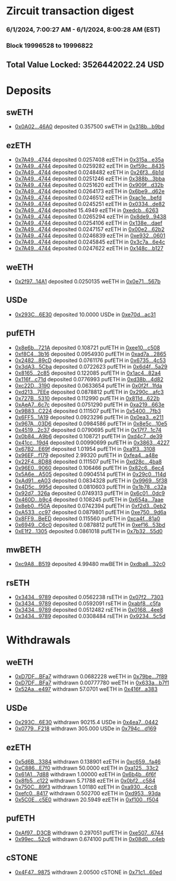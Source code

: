 # Zircuit transaction digest
### 6/1/2024, 7:00:27 AM - 6/1/2024, 8:00:28 AM (EST)
### Block 19996528 to 19996822

## Total Value Locked: 3526442022.24 USD

# Deposits
## swETH
- [0x0A02...46A0](https://etherscan.io/address/0x0A02a01b02Ce6D726DEDEE2646c36AB4ed9a46A0) deposited 0.357500 swETH in [0x318b...b9bd](https://etherscan.io/tx/0x0A02a01b02Ce6D726DEDEE2646c36AB4ed9a46A0)
## ezETH
- [0x7A49...4744](https://etherscan.io/address/0x7A493Be5c2ce014cD049Bf178a1ac0Db1B434744) deposited 0.0257408 ezETH in [0x315a...e35a](https://etherscan.io/tx/0x7A493Be5c2ce014cD049Bf178a1ac0Db1B434744)
- [0x7A49...4744](https://etherscan.io/address/0x7A493Be5c2ce014cD049Bf178a1ac0Db1B434744) deposited 0.0259282 ezETH in [0xf59c...8435](https://etherscan.io/tx/0x7A493Be5c2ce014cD049Bf178a1ac0Db1B434744)
- [0x7A49...4744](https://etherscan.io/address/0x7A493Be5c2ce014cD049Bf178a1ac0Db1B434744) deposited 0.0248482 ezETH in [0x26f3...6b1d](https://etherscan.io/tx/0x7A493Be5c2ce014cD049Bf178a1ac0Db1B434744)
- [0x7A49...4744](https://etherscan.io/address/0x7A493Be5c2ce014cD049Bf178a1ac0Db1B434744) deposited 0.0251246 ezETH in [0x388b...3bba](https://etherscan.io/tx/0x7A493Be5c2ce014cD049Bf178a1ac0Db1B434744)
- [0x7A49...4744](https://etherscan.io/address/0x7A493Be5c2ce014cD049Bf178a1ac0Db1B434744) deposited 0.0251620 ezETH in [0x909f...d32b](https://etherscan.io/tx/0x7A493Be5c2ce014cD049Bf178a1ac0Db1B434744)
- [0x7A49...4744](https://etherscan.io/address/0x7A493Be5c2ce014cD049Bf178a1ac0Db1B434744) deposited 0.0264173 ezETH in [0x6be9...d62e](https://etherscan.io/tx/0x7A493Be5c2ce014cD049Bf178a1ac0Db1B434744)
- [0x7A49...4744](https://etherscan.io/address/0x7A493Be5c2ce014cD049Bf178a1ac0Db1B434744) deposited 0.0246512 ezETH in [0xac1e...befd](https://etherscan.io/tx/0x7A493Be5c2ce014cD049Bf178a1ac0Db1B434744)
- [0x7A49...4744](https://etherscan.io/address/0x7A493Be5c2ce014cD049Bf178a1ac0Db1B434744) deposited 0.0245251 ezETH in [0x0334...de82](https://etherscan.io/tx/0x7A493Be5c2ce014cD049Bf178a1ac0Db1B434744)
- [0x7A49...4744](https://etherscan.io/address/0x7A493Be5c2ce014cD049Bf178a1ac0Db1B434744) deposited 15.4949 ezETH in [0xedcb...6263](https://etherscan.io/tx/0x7A493Be5c2ce014cD049Bf178a1ac0Db1B434744)
- [0x7A49...4744](https://etherscan.io/address/0x7A493Be5c2ce014cD049Bf178a1ac0Db1B434744) deposited 0.0265294 ezETH in [0x8de9...9438](https://etherscan.io/tx/0x7A493Be5c2ce014cD049Bf178a1ac0Db1B434744)
- [0x7A49...4744](https://etherscan.io/address/0x7A493Be5c2ce014cD049Bf178a1ac0Db1B434744) deposited 0.0254106 ezETH in [0x138e...daef](https://etherscan.io/tx/0x7A493Be5c2ce014cD049Bf178a1ac0Db1B434744)
- [0x7A49...4744](https://etherscan.io/address/0x7A493Be5c2ce014cD049Bf178a1ac0Db1B434744) deposited 0.0247157 ezETH in [0x00e2...62b2](https://etherscan.io/tx/0x7A493Be5c2ce014cD049Bf178a1ac0Db1B434744)
- [0x7A49...4744](https://etherscan.io/address/0x7A493Be5c2ce014cD049Bf178a1ac0Db1B434744) deposited 0.0246839 ezETH in [0xe932...0601](https://etherscan.io/tx/0x7A493Be5c2ce014cD049Bf178a1ac0Db1B434744)
- [0x7A49...4744](https://etherscan.io/address/0x7A493Be5c2ce014cD049Bf178a1ac0Db1B434744) deposited 0.0245845 ezETH in [0x3c7a...6e4c](https://etherscan.io/tx/0x7A493Be5c2ce014cD049Bf178a1ac0Db1B434744)
- [0x7A49...4744](https://etherscan.io/address/0x7A493Be5c2ce014cD049Bf178a1ac0Db1B434744) deposited 0.0247622 ezETH in [0x148c...b127](https://etherscan.io/tx/0x7A493Be5c2ce014cD049Bf178a1ac0Db1B434744)
## weETH
- [0x2f97...14A1](https://etherscan.io/address/0x2f97Ab5471F4d621ba93B919f487F8E81E2F14A1) deposited 0.0250135 weETH in [0x0e71...567b](https://etherscan.io/tx/0x2f97Ab5471F4d621ba93B919f487F8E81E2F14A1)
## USDe
- [0x293C...6E30](https://etherscan.io/address/0x293C6937D8D82e05B01335F7B33FBA0c8e256E30) deposited 10.0000 USDe in [0xe70d...ac31](https://etherscan.io/tx/0x293C6937D8D82e05B01335F7B33FBA0c8e256E30)
## pufETH
- [0x8e6b...721A](https://etherscan.io/address/0x8e6bc4D7851d8C3A56A3a38B99C63ff6417d721A) deposited 0.108721 pufETH in [0xee10...c508](https://etherscan.io/tx/0x8e6bc4D7851d8C3A56A3a38B99C63ff6417d721A)
- [0xf8C4...3b16](https://etherscan.io/address/0xf8C48dFC6293697b0AE6076b709c16F96EB43b16) deposited 0.0954930 pufETH in [0xad7a...2865](https://etherscan.io/tx/0xf8C48dFC6293697b0AE6076b709c16F96EB43b16)
- [0x2482...89cD](https://etherscan.io/address/0x2482774a7A41085416eF6D7f053De7Ba22b889cD) deposited 0.0761176 pufETH in [0x6735...4c53](https://etherscan.io/tx/0x2482774a7A41085416eF6D7f053De7Ba22b889cD)
- [0x3dA3...5Cba](https://etherscan.io/address/0x3dA3204277D49395Ac76a23fa45F75dF40355Cba) deposited 0.0722623 pufETH in [0x6d4f...5a29](https://etherscan.io/tx/0x3dA3204277D49395Ac76a23fa45F75dF40355Cba)
- [0x8165...2c85](https://etherscan.io/address/0x8165805a3961D479103F603a1f6e777934002c85) deposited 0.122085 pufETH in [0x1ac4...82a4](https://etherscan.io/tx/0x8165805a3961D479103F603a1f6e777934002c85)
- [0x116f...c71d](https://etherscan.io/address/0x116fa6C1f6dD5577d6928E6eb861Ba102fCBc71d) deposited 0.0776993 pufETH in [0xd38b...4d82](https://etherscan.io/tx/0x116fa6C1f6dD5577d6928E6eb861Ba102fCBc71d)
- [0xc22D...3190](https://etherscan.io/address/0xc22D5406A51666f42685A925b82331256c023190) deposited 0.0633654 pufETH in [0x0f2f...1fda](https://etherscan.io/tx/0xc22D5406A51666f42685A925b82331256c023190)
- [0xd213...7EEe](https://etherscan.io/address/0xd21376D1c6bd114390A32146430679c3664e7EEe) deposited 0.0878812 pufETH in [0x290c...afc3](https://etherscan.io/tx/0xd21376D1c6bd114390A32146430679c3664e7EEe)
- [0x727B...5310](https://etherscan.io/address/0x727B7B35951f5E67a6B7a4c2bDB6930d83c15310) deposited 0.112990 pufETH in [0x811d...622b](https://etherscan.io/tx/0x727B7B35951f5E67a6B7a4c2bDB6930d83c15310)
- [0xAeA7...6c7c](https://etherscan.io/address/0xAeA7E4aBa55D2a5C9F1C41d2D4E3c47768C76c7c) deposited 0.0751290 pufETH in [0xa219...663e](https://etherscan.io/tx/0xAeA7E4aBa55D2a5C9F1C41d2D4E3c47768C76c7c)
- [0x9B83...C224](https://etherscan.io/address/0x9B83C14a4001450f57bB00b58E833749539eC224) deposited 0.111507 pufETH in [0x5400...7fb3](https://etherscan.io/tx/0x9B83C14a4001450f57bB00b58E833749539eC224)
- [0x6FF5...1A19](https://etherscan.io/address/0x6FF5415DBcE7Cf2ba2f374cCEf787c5A22E11A19) deposited 0.0923296 pufETH in [0x0ea3...e211](https://etherscan.io/tx/0x6FF5415DBcE7Cf2ba2f374cCEf787c5A22E11A19)
- [0x967A...03D6](https://etherscan.io/address/0x967AF2051dD4096923BC18Ac7aED622434D903D6) deposited 0.0984586 pufETH in [0x8e5c...10e5](https://etherscan.io/tx/0x967AF2051dD4096923BC18Ac7aED622434D903D6)
- [0x4519...2c37](https://etherscan.io/address/0x45196C7b13766a761B788dc33e8979b6dbF12c37) deposited 0.0790695 pufETH in [0x17f7...1c74](https://etherscan.io/tx/0x45196C7b13766a761B788dc33e8979b6dbF12c37)
- [0x0b84...A9b6](https://etherscan.io/address/0x0b84039d85EC7bdff8643D5508217cd4d57DA9b6) deposited 0.108721 pufETH in [0xd4c7...de39](https://etherscan.io/tx/0x0b84039d85EC7bdff8643D5508217cd4d57DA9b6)
- [0x41cc...19d4](https://etherscan.io/address/0x41cc4Cb5ceda87D855758c5d680f435dCC3719d4) deposited 0.00990699 pufETH in [0x3863...4227](https://etherscan.io/tx/0x41cc4Cb5ceda87D855758c5d680f435dCC3719d4)
- [0x67B2...E69f](https://etherscan.io/address/0x67B2E8aDfb0d881EF8ef5bCe7187D7F0336cE69f) deposited 1.01954 pufETH in [0xa1f3...3108](https://etherscan.io/tx/0x67B2E8aDfb0d881EF8ef5bCe7187D7F0336cE69f)
- [0x96EF...f179](https://etherscan.io/address/0x96EFdc17E409477660ea18011665E3228D02f179) deposited 2.99320 pufETH in [0xfea4...a48e](https://etherscan.io/tx/0x96EFdc17E409477660ea18011665E3228D02f179)
- [0x22F4...8D88](https://etherscan.io/address/0x22F4c4F4aAf6Ad291aCda6Ed6DCfa26Bd74c8D88) deposited 0.111507 pufETH in [0xd28c...4ba8](https://etherscan.io/tx/0x22F4c4F4aAf6Ad291aCda6Ed6DCfa26Bd74c8D88)
- [0x96E0...9060](https://etherscan.io/address/0x96E09118c8E6B3958C901CFd557C49f831279060) deposited 0.106466 pufETH in [0x82c6...6ec4](https://etherscan.io/tx/0x96E09118c8E6B3958C901CFd557C49f831279060)
- [0x5A6e...A505](https://etherscan.io/address/0x5A6e8FAc6cc2cdaF4D75b026d0d11dFD4fF9A505) deposited 0.0904514 pufETH in [0x29c0...114d](https://etherscan.io/tx/0x5A6e8FAc6cc2cdaF4D75b026d0d11dFD4fF9A505)
- [0xAd91...eA03](https://etherscan.io/address/0xAd9130c8fC012C70a3a548817495888520C8eA03) deposited 0.0834328 pufETH in [0x9969...5f38](https://etherscan.io/tx/0xAd9130c8fC012C70a3a548817495888520C8eA03)
- [0x4D5c...995d](https://etherscan.io/address/0x4D5cE68192cCa7aa0aEF27Cb7744Af377410995d) deposited 0.0810603 pufETH in [0x1b78...c32a](https://etherscan.io/tx/0x4D5cE68192cCa7aa0aEF27Cb7744Af377410995d)
- [0x92d7...326a](https://etherscan.io/address/0x92d7D4FcbB9F0eB007BB4c6C686B8dd9ec2F326a) deposited 0.0749313 pufETH in [0x6c01...0dc9](https://etherscan.io/tx/0x92d7D4FcbB9F0eB007BB4c6C686B8dd9ec2F326a)
- [0x460D...b9c4](https://etherscan.io/address/0x460D9bA29186a34294663B76555bF3aD4fA4b9c4) deposited 0.108245 pufETH in [0x654a...7aae](https://etherscan.io/tx/0x460D9bA29186a34294663B76555bF3aD4fA4b9c4)
- [0x8eb0...f50A](https://etherscan.io/address/0x8eb0bfac9591707Eca556687279877b5C5Bbf50A) deposited 0.0742394 pufETH in [0xf2d3...0eb2](https://etherscan.io/tx/0x8eb0bfac9591707Eca556687279877b5C5Bbf50A)
- [0xA533...cc97](https://etherscan.io/address/0xA53390c4363F55EAc1b62a8A6a412cedad7ccc97) deposited 0.0879801 pufETH in [0xe750...9d6a](https://etherscan.io/tx/0xA53390c4363F55EAc1b62a8A6a412cedad7ccc97)
- [0x8FF9...BeED](https://etherscan.io/address/0x8FF93795abaad8D55740D3c49EC258D937f2BeED) deposited 0.115560 pufETH in [0xca4f...81a0](https://etherscan.io/tx/0x8FF93795abaad8D55740D3c49EC258D937f2BeED)
- [0x6949...C6c0](https://etherscan.io/address/0x6949705f4d23528501fF2307Cb04Fc106871C6c0) deposited 0.0878812 pufETH in [0xef16...53bd](https://etherscan.io/tx/0x6949705f4d23528501fF2307Cb04Fc106871C6c0)
- [0xE1f2...1305](https://etherscan.io/address/0xE1f2eA67D5Ed4747B97928179518E886c2A11305) deposited 0.0861018 pufETH in [0x7b32...55d0](https://etherscan.io/tx/0xE1f2eA67D5Ed4747B97928179518E886c2A11305)
## mwBETH
- [0xc9A8...B519](https://etherscan.io/address/0xc9A89cF75Ed9299A708BFFF57F3C67b7FAF7B519) deposited 4.99480 mwBETH in [0xdba8...32c0](https://etherscan.io/tx/0xc9A89cF75Ed9299A708BFFF57F3C67b7FAF7B519)
## rsETH
- [0x3434...9789](https://etherscan.io/address/0x34349c5569e7B846c3558961552D2202760A9789) deposited 0.0562238 rsETH in [0x07f2...7303](https://etherscan.io/tx/0x34349c5569e7B846c3558961552D2202760A9789)
- [0x3434...9789](https://etherscan.io/address/0x34349c5569e7B846c3558961552D2202760A9789) deposited 0.0592091 rsETH in [0xabf8...c5fa](https://etherscan.io/tx/0x34349c5569e7B846c3558961552D2202760A9789)
- [0x3434...9789](https://etherscan.io/address/0x34349c5569e7B846c3558961552D2202760A9789) deposited 0.0512482 rsETH in [0x0168...4ee8](https://etherscan.io/tx/0x34349c5569e7B846c3558961552D2202760A9789)
- [0x3434...9789](https://etherscan.io/address/0x34349c5569e7B846c3558961552D2202760A9789) deposited 0.0308484 rsETH in [0x9234...5c5d](https://etherscan.io/tx/0x34349c5569e7B846c3558961552D2202760A9789)
# Withdrawals
## weETH
- [0xD7DF...BFa7](https://etherscan.io/address/0xD7DF7E085214743530afF339aFC420c7c720BFa7) withdrawn 0.0682228 weETH in [0x79be...7f89](https://etherscan.io/tx/0xD7DF7E085214743530afF339aFC420c7c720BFa7)
- [0xD7DF...BFa7](https://etherscan.io/address/0xD7DF7E085214743530afF339aFC420c7c720BFa7) withdrawn 0.00777780 weETH in [0x633a...b7f1](https://etherscan.io/tx/0xD7DF7E085214743530afF339aFC420c7c720BFa7)
- [0x52Aa...e497](https://etherscan.io/address/0x52Aa899454998Be5b000Ad077a46Bbe360F4e497) withdrawn 57.0701 weETH in [0x416f...a383](https://etherscan.io/tx/0x52Aa899454998Be5b000Ad077a46Bbe360F4e497)
## USDe
- [0x293C...6E30](https://etherscan.io/address/0x293C6937D8D82e05B01335F7B33FBA0c8e256E30) withdrawn 90215.4 USDe in [0x4ea7...0442](https://etherscan.io/tx/0x293C6937D8D82e05B01335F7B33FBA0c8e256E30)
- [0x0779...F218](https://etherscan.io/address/0x0779c293D66FC794D85436042518db794660F218) withdrawn 305.000 USDe in [0x794c...d169](https://etherscan.io/tx/0x0779c293D66FC794D85436042518db794660F218)
## ezETH
- [0x5d6B...3384](https://etherscan.io/address/0x5d6B90264A484fCECacc71a075EC6490a7733384) withdrawn 0.138901 ezETH in [0xc659...fa46](https://etherscan.io/tx/0x5d6B90264A484fCECacc71a075EC6490a7733384)
- [0xC886...E7f0](https://etherscan.io/address/0xC8866a708A1f81b0c04Ce8FFeD9867C013adE7f0) withdrawn 50.0000 ezETH in [0xa125...33c2](https://etherscan.io/tx/0xC8866a708A1f81b0c04Ce8FFeD9867C013adE7f0)
- [0x61A1...7d88](https://etherscan.io/address/0x61A16Bf777623F08773371e8E0d102a0a23d7d88) withdrawn 1.00000 ezETH in [0x6b4b...6f6f](https://etherscan.io/tx/0x61A16Bf777623F08773371e8E0d102a0a23d7d88)
- [0x8fb5...c122](https://etherscan.io/address/0x8fb567DF036985574Ee2E92C2645D24F60dBc122) withdrawn 5.71788 ezETH in [0x0bf2...c584](https://etherscan.io/tx/0x8fb567DF036985574Ee2E92C2645D24F60dBc122)
- [0x750C...89f3](https://etherscan.io/address/0x750CB698cBcc7B8ff7a2D7843D13dA94d48289f3) withdrawn 1.01180 ezETH in [0xa930...4cc8](https://etherscan.io/tx/0x750CB698cBcc7B8ff7a2D7843D13dA94d48289f3)
- [0xefc0...8417](https://etherscan.io/address/0xefc0f8be7afd2Eb878956450D1f484CFb3368417) withdrawn 0.502700 ezETH in [0xd953...93da](https://etherscan.io/tx/0xefc0f8be7afd2Eb878956450D1f484CFb3368417)
- [0x5C0E...c5E0](https://etherscan.io/address/0x5C0E9582BD83f632b476aAaef06BCcB20d90c5E0) withdrawn 20.5949 ezETH in [0xf100...f504](https://etherscan.io/tx/0x5C0E9582BD83f632b476aAaef06BCcB20d90c5E0)
## pufETH
- [0xAf97...D3CB](https://etherscan.io/address/0xAf9713a763AE5C6c40d3c116aA709F00b181D3CB) withdrawn 0.297051 pufETH in [0xe507...6744](https://etherscan.io/tx/0xAf9713a763AE5C6c40d3c116aA709F00b181D3CB)
- [0x99ec...52c6](https://etherscan.io/address/0x99ecf1cCb9B71Af28947aaA66f9211D8128c52c6) withdrawn 0.674100 pufETH in [0x08d0...c4eb](https://etherscan.io/tx/0x99ecf1cCb9B71Af28947aaA66f9211D8128c52c6)
## cSTONE
- [0x4F47...9875](https://etherscan.io/address/0x4F47eB5d6142cD4A635d2AC057896c5E335d9875) withdrawn 2.00500 cSTONE in [0x71c1...60ed](https://etherscan.io/tx/0x4F47eB5d6142cD4A635d2AC057896c5E335d9875)
